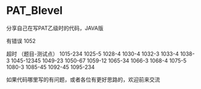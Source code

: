 # PAT_Blevel
分享自己在写PAT乙级时的代码，JAVA版

有错误
1052

超时 （题目-测试点）
1015-234  1025-5  1028-4  1030-4  1032-3  1033-4  1038-3  1045-12345  1049-23
1050-67   1059-12 1065-34 1066-3  1068-4  1075-5  1080-3  1085-45     1092-45
1095-234

如果代码哪里写的有问题，或者各位有更好思路的，欢迎前来交流
